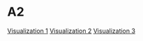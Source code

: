 # A2

[Visualization 1](https://github.com/HUANGXUANKUN/D3-Visualization/edit/main/docs/A1_2/Part1)
[Visualization 2](https://github.com/HUANGXUANKUN/D3-Visualization/edit/main/docs/A1_2/Part1)
[Visualization 3](https://github.com/HUANGXUANKUN/D3-Visualization/edit/main/docs/A1_2/Part1)

